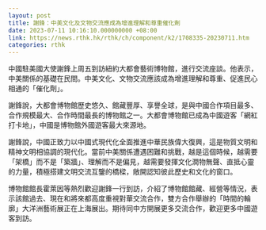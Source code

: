 ```yaml
---
layout: post
title: 謝鋒：中美文化及文物交流應成為增進理解和尊重催化劑
date: 2023-07-11 10:16:10.000000000 +08:00
link: https://news.rthk.hk/rthk/ch/component/k2/1708335-20230711.htm
categories: rthk
---
```


中國駐美國大使謝鋒上周五到訪紐約大都會藝術博物館，進行交流座談。他表示，中美關係的基礎在民間。中美文化、文物交流應該成為增進理解和尊重、促進民心相通的「催化劑」。 

謝鋒說，大都會博物館歷史悠久、館藏豐厚、享譽全球，是與中國合作項目最多、合作規模最大、合作時間最長的博物館之一。大都會博物館已成為中國遊客「網紅打卡地」，中國是博物館外國遊客最大來源地。 

謝鋒說，中國正致力以中國式現代化全面推進中華民族偉大復興，這是物質文明和精神文明相協調的現代化。當前中美關係遭遇困難和挑戰，越是這個時候，越需要「架橋」而不是「築牆」、理解而不是偏見，越需要發揮文化潤物無聲、直抵心靈的力量，積極搭建文明交流互鑒的橋樑，敞開認知彼此歷史和文化的窗口。

博物館館長霍萊因等熱烈歡迎謝鋒一行到訪，介紹了博物館館藏、經營等情況，表示該館過去、現在和將來都高度重視對華交流合作，雙方合作舉辦的「時間的輪廓」大洋洲藝術展正在上海展出。期待同中方開展更多交流合作，歡迎更多中國遊客到訪。
